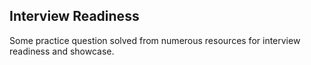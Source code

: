 ## Interview Readiness
Some practice question solved from numerous resources for interview readiness and showcase.